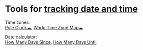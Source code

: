 
# Tools for [tracking date and time](https://notageni.us/time/)

Time zones:  
[Pole Clock☁](https://poleclock.com/),
[World Time Zone Map☁](https://24timezones.com/timezone-map)

Date calculator:  
[How Many Days Since](https://howmanydayssince.net/),
[How Many Days Until](https://howmanydaysuntil.co/)
